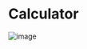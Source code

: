 # Calculator
![image](https://github.com/Ivzond/Calculator/assets/141146338/7ba723bd-5e94-48fc-9638-1e035b47b16c)
